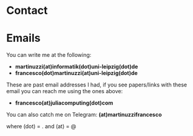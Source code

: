 # Contact

# Emails

You can write me at the following:
- **martinuzzi(at)informatik(dot)uni-leipzig(dot)de**
- **francesco(dot)martinuzzi(at)uni-leipzig(dot)de**

These are past email addresses I had, if you see papers/links with these email you can reach me using the ones above:
- **francesco(at)juliacomputing(dot)com**

You can also catch me on Telegram: **(at)martinuzzifrancesco** 

where (dot) = . and (at) = @

